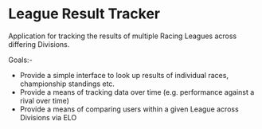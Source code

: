 # League Result Tracker

Application for tracking the results of multiple Racing Leagues across differing Divisions.

Goals:-
- Provide a simple interface to look up results of individual races, championship standings etc.
- Provide a means of tracking data over time (e.g. performance against a rival over time)
- Provide a means of comparing users within a given League across Divisions via ELO
